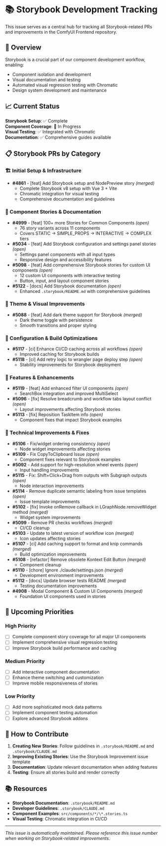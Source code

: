 # 📚 Storybook Development Tracking

This issue serves as a central hub for tracking all Storybook-related PRs and improvements in the ComfyUI Frontend repository.

## 🎯 Overview

Storybook is a crucial part of our component development workflow, enabling:
- Component isolation and development
- Visual documentation and testing  
- Automated visual regression testing with Chromatic
- Design system development and maintenance

## 📈 Current Status

**Storybook Setup**: ✅ Complete  
**Component Coverage**: 🔄 In Progress  
**Visual Testing**: ✅ Integrated with Chromatic  
**Documentation**: ✅ Comprehensive guides available  

## 📋 Storybook PRs by Category

### 🏗️ Initial Setup & Infrastructure
- **#4861** - [feat] Add Storybook setup and NodePreview story *(merged)*
  - Complete Storybook v8 setup with Vue 3 + Vite
  - Chromatic integration for visual testing
  - Comprehensive documentation and guidelines

### 📖 Component Stories & Documentation  
- **#4999** - [feat] 100+ more Stories for Common Components *(open)*
  - 76 story variants across 11 components
  - Covers STATIC → SIMPLE_PROPS → INTERACTIVE → COMPLEX tiers
- **#5034** - [feat] Add Storybook configuration and settings panel stories *(open)*  
  - Settings panel components with all input types
  - Responsive design and accessibility features
- **#5098** - [feat] Add comprehensive Storybook stories for custom UI components *(open)*
  - 12 custom UI components with interactive testing
  - Button, input, and layout component stories
- **#5122** - [docs] Add Storybook documentation *(open)*
  - Enhanced `.storybook/README.md` with comprehensive guidelines

### 🎨 Theme & Visual Improvements
- **#5088** - [feat] Add dark theme support for Storybook *(merged)*
  - Dark theme toggle with persistence
  - Smooth transitions and proper styling

### 🔧 Configuration & Build Optimizations
- **#5117** - [ci] Enhance CI/CD caching across all workflows *(open)*
  - Improved caching for Storybook builds
- **#5118** - [ci] Add retry logic to wrangler page deploy step *(open)*
  - Stability improvements for Storybook deployment

### 🚀 Features & Enhancements
- **#5119** - [feat] Add enhanced filter UI components *(open)*
  - SearchBox integration and improved MultiSelect
- **#5096** - [fix] Resolve breadcrumb and workflow tabs layout conflict *(open)*
  - Layout improvements affecting Storybook stories
- **#5113** - [fix] Reposition TaskItem info *(open)*
  - Component fixes that impact Storybook examples

### 🔨 Technical Improvements & Fixes
- **#5106** - Fix/widget ordering consistency *(open)*
  - Node widget improvements affecting stories
- **#5109** - Fix CopyToClipboard Issue *(open)*
  - Component fixes relevant to Storybook examples
- **#5092** - Add support for high-resolution wheel events *(open)*
  - Input handling improvements
- **#5115** - Fix: Shift+Click+Drag from outputs with Subgraph outputs *(open)*
  - Node interaction improvements
- **#5114** - Remove duplicate semantic labeling from issue templates *(open)*
  - Issue template improvements
- **#5102** - [fix] Invoke onRemove callback in LGraphNode.removeWidget method *(merged)*
  - Widget system improvements
- **#5099** - Remove PR checks workflows *(merged)*
  - CI/CD cleanup
- **#5103** - Update to latest version of workflow icon *(merged)*
  - Icon updates affecting stories
- **#5107** - [ci] Add caching support to format and knip commands *(merged)*
  - Build optimization improvements
- **#5108** - [refactor] Remove obsolete Kontext Edit Button *(merged)*
  - Component cleanup
- **#5110** - [chore] Ignore ./claude/settings.json *(merged)*
  - Development environment improvements
- **#5112** - [docs] Update browser tests README *(merged)*
  - Testing documentation improvements
- **#4908** - Modal Component & Custom UI Components *(merged)*
  - Foundation UI components used in stories

## 🎯 Upcoming Priorities

### High Priority
- [ ] Complete component story coverage for all major UI components
- [ ] Implement comprehensive visual regression testing
- [ ] Improve Storybook build performance and caching

### Medium Priority  
- [ ] Add interactive component documentation
- [ ] Enhance theme switching and customization
- [ ] Improve mobile responsiveness of stories

### Low Priority
- [ ] Add more sophisticated mock data patterns
- [ ] Implement component testing automation
- [ ] Explore advanced Storybook addons

## 🔄 How to Contribute

1. **Creating New Stories**: Follow guidelines in `.storybook/README.md` and `.storybook/CLAUDE.md`
2. **Improving Existing Stories**: Use the Storybook Improvement issue template
3. **Documentation**: Update relevant documentation when adding features
4. **Testing**: Ensure all stories build and render correctly

## 📚 Resources

- **Storybook Documentation**: `.storybook/README.md`
- **Developer Guidelines**: `.storybook/CLAUDE.md`  
- **Component Examples**: `src/components/*/\*.stories.ts`
- **Visual Testing**: Chromatic integration in CI/CD

---

*This issue is automatically maintained. Please reference this issue number when working on Storybook-related improvements.*